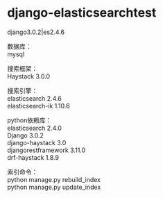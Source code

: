 # django-elasticsearchtest
 django3.0.2|es2.4.6

数据库：  
mysql

搜索框架：  
Haystack                3.0.0  


搜索引擎：  
elasticsearch           2.4.6  
elasticsearch-ik        1.10.6  

python依赖库：  
elasticsearch           2.4.0  
Django                  3.0.2  
django-haystack         3.0  
djangorestframework     3.11.0  
drf-haystack            1.8.9  

索引命令：  
python manage.py rebuild_index  
python manage.py update_index
